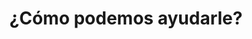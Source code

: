 ---
title: "¿Cómo podemos ayudarle?"
description: "Envíenos sus preguntas o solicitudes a través del formulario de respuesta o contactenos por teléfono. Estaremos encantados de ayudarle."
draft: false
bg_image: "images/contact/office4.jpg"
---